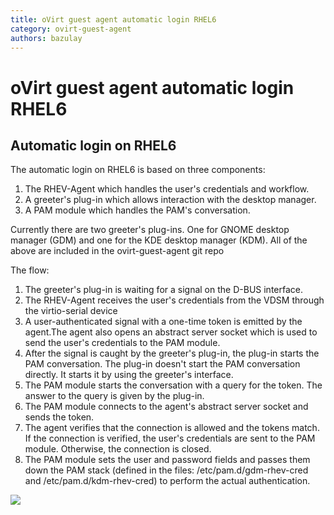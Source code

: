 ```yaml
---
title: oVirt guest agent automatic login RHEL6
category: ovirt-guest-agent
authors: bazulay
---
```


<!-- TODO: Content review -->

# oVirt guest agent automatic login RHEL6

## Automatic login on RHEL6

The automatic login on RHEL6 is based on three components:

1. The RHEV-Agent which handles the user's credentials and workflow.
2. A greeter's plug-in which allows interaction with the desktop manager.
3. A PAM module which handles the PAM's conversation.

Currently there are two greeter's plug-ins. One for GNOME desktop manager (GDM) and one for the KDE desktop manager (KDM).
 All of the above are included in the ovirt-guest-agent git repo

The flow:

1. The greeter's plug-in is waiting for a signal on the D-BUS interface.
2. The RHEV-Agent receives the user's credentials from the VDSM through the virtio-serial device
3. A user-authenticated signal with a one-time token is emitted by the agent.The agent also opens an abstract server socket which is used to send the user's credentials to the PAM module.
4. After the signal is caught by the greeter's plug-in, the plug-in starts the PAM conversation. The plug-in doesn't start the PAM conversation directly. It starts it by using the greeter's interface.
5. The PAM module starts the conversation with a query for the token. The answer to the query is given by the plug-in.
6. The PAM module connects to the agent's abstract server socket and sends the token.
7. The agent verifies that the connection is allowed and the tokens match. If the connection is verified, the user's credentials are sent to the PAM module. Otherwise, the connection is closed.
8. The PAM module sets the user and password fields and passes them down the PAM stack (defined in the files: /etc/pam.d/gdm-rhev-cred and /etc/pam.d/kdm-rhev-cred) to perform the actual authentication.

![](/images/wiki/Guest-agent-sso.png)

